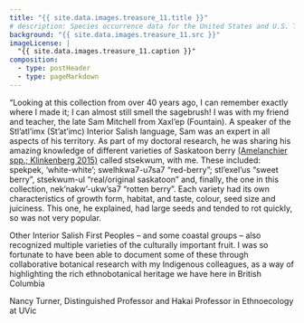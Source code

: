 ```yaml
---
title: "{{ site.data.images.treasure_11.title }}"
# description: Species occurrence data for the United States and U.S. Territories.
background: "{{ site.data.images.treasure_11.src }}"
imageLicense: |
  "{{ site.data.images.treasure_11.caption }}"
composition:
  - type: postHeader
  - type: pageMarkdown
---
```


“Looking at this collection from over 40 years ago, I can remember exactly where I made it; I can almost still smell the sagebrush! I was with my friend and teacher, the late Sam Mitchell from Xaxl’ep (Fountain). A speaker of the Stl’atl’imx (St’at’imc) Interior Salish language, Sam was an expert in all aspects of his territory. As part of my doctoral research, he was sharing his amazing knowledge of different varieties of Saskatoon berry [(Amelanchier spp.; Klinkenberg 2015)](https://linnet.geog.ubc.ca/DB_Query/QueryForm.aspx?Submit=Submit+Search+Parameters&Genus=&Species=&Subspecies=&Variety=&EnglishName=&Family=&InvStatus=Both&sort=a.Family&f=1&oneword=Amelanchier) called stsekwum, with me. These included: spekpek, ‘white-white’; swelhkwa7-u7sa7 “red-berry”; stl’exel’us “sweet berry”, stsekwum-ul “real/original saskatoon” and, finally, the one in this collection, nek’nakw’-ukw’sa7 “rotten berry”. Each variety had its own characteristics of growth form, habitat, and taste, colour, seed size and juiciness. This one, he explained, had large seeds and tended to rot quickly, so was not very popular.

Other Interior Salish First Peoples – and some coastal groups – also recognized multiple varieties of the culturally important fruit. I was so fortunate to have been able to document some of these through collaborative botanical research with my Indigenous colleagues, as a way of highlighting the rich ethnobotanical heritage we have here in British Columbia

Nancy Turner, Distinguished Professor and Hakai Professor in Ethnoecology at UVic